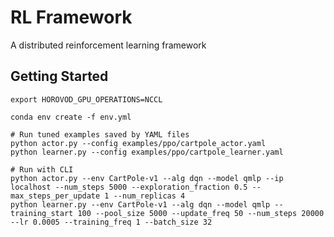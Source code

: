 # RL Framework

A distributed reinforcement learning framework

## Getting Started

```shell script
export HOROVOD_GPU_OPERATIONS=NCCL

conda env create -f env.yml

# Run tuned examples saved by YAML files
python actor.py --config examples/ppo/cartpole_actor.yaml
python learner.py --config examples/ppo/cartpole_learner.yaml

# Run with CLI
python actor.py --env CartPole-v1 --alg dqn --model qmlp --ip localhost --num_steps 5000 --exploration_fraction 0.5 --max_steps_per_update 1 --num_replicas 4
python learner.py --env CartPole-v1 --alg dqn --model qmlp --training_start 100 --pool_size 5000 --update_freq 50 --num_steps 20000 --lr 0.0005 --training_freq 1 --batch_size 32
```
